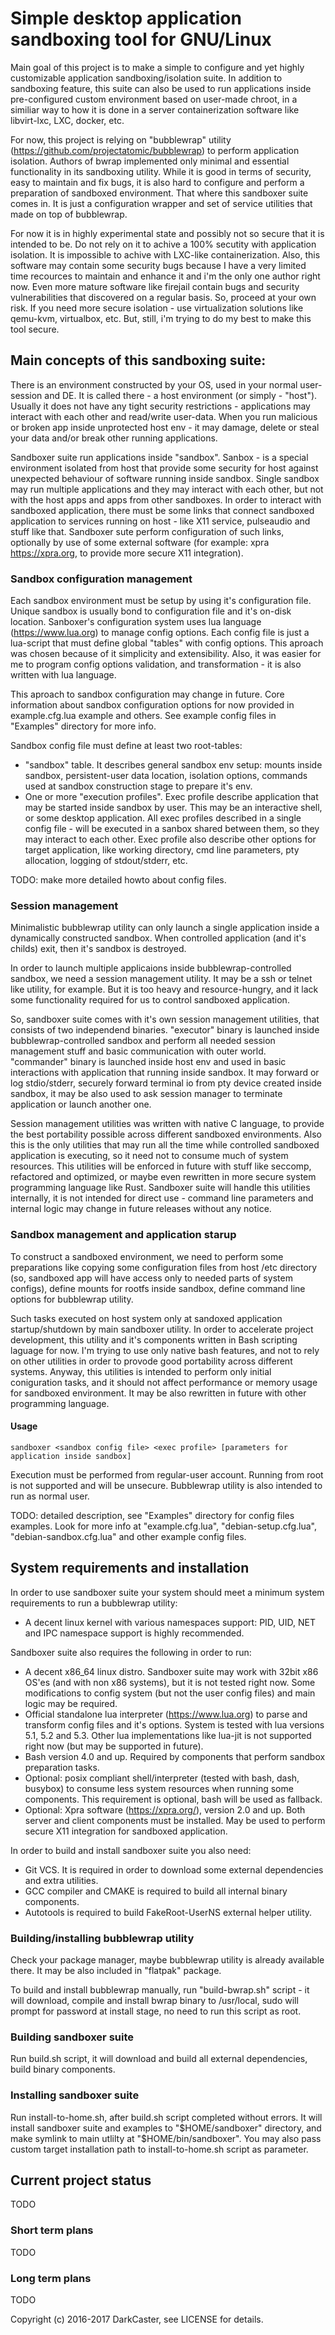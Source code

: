 # Simple desktop application sandboxing tool for GNU/Linux

Main goal of this project is to make a simple to configure and yet highly customizable application sandboxing/isolation suite.
In addition to sandboxing feature, this suite can also be used to run applications inside pre-configured custom environment based on user-made chroot, in a similiar way to how it is done in a server containerization software like libvirt-lxc, LXC, docker, etc.

For now, this project is relying on "bubblewrap" utility (<https://github.com/projectatomic/bubblewrap>) to perform application isolation.
Authors of bwrap implemented only minimal and essential functionality in its sandboxing utility. While it is good in terms of security, easy to maintain and fix bugs, it is also hard to configure and perform a preparation of sandboxed environment. That where this sandboxer suite comes in. It is just a configuration wrapper and set of service utilities that made on top of bubblewrap.

For now it is in highly experimental state and possibly not so secure that it is intended to be. Do not rely on it to achive a 100% secutity with application isolation. It is impossible to achive with LXC-like containerization. Also, this software may contain some security bugs because I have a very limited time recources to maintain and enhance it and i'm the only one author right now. Even more mature software like firejail contain bugs and security vulnerabilities that discovered on a regular basis. So, proceed at your own risk. If you need more secure isolation - use virtualization solutions like qemu-kvm, virtualbox, etc. But, still, i'm trying to do my best to make this tool secure.

## Main concepts of this sandboxing suite:

There is an environment constructed by your OS, used in your normal user-session and DE. It is called there - a host environment (or simply - "host"). Usually it does not have any tight security restrictions - applications may interact with each other and read/write user-data. When you run malicious or broken app inside unprotected host env - it may damage, delete or steal your data and/or break other running applications.

Sandboxer suite run applications inside "sandbox". Sanbox - is a special environment isolated from host that provide some security for host against unexpected behaviour of software running inside sandbox. Single sandbox may run multiple applications and they may interact with each other, but not with the host apps and apps from other sandboxes. In order to interact with sandboxed application, there must be some links that connect sandboxed application to services running on host - like X11 service, pulseaudio and stuff like that. Sandboxer sute perform configuration of such links, optionally by use of some external software (for example: xpra <https://xpra.org>, to provide more secure X11 integration).

### Sandbox configuration management

Each sandbox environment must be setup by using it's configuration file.
Unique sandbox is usually bond to configuration file and it's on-disk location.
Sanboxer's configuration system uses lua language (<https://www.lua.org>) to manage config options.
Each config file is just a lua-script that must define global "tables" with config options.
This aproach was chosen because of it simplicity and extensibility.
Also, it was easier for me to program config options validation, and transformation - it is also written with lua language.

This aproach to sandbox configuration may change in future.
Core information about sandbox configuration options for now provided in example.cfg.lua example and others.
See example config files in "Examples" directory for more info.

Sandbox config file must define at least two root-tables:
*   "sandbox" table. It describes general sandbox env setup: mounts inside sandbox, persistent-user data location, isolation options, commands used at sandbox construction stage to prepare it's env.
*   One or more "execution profiles". Exec profile describe application that may be started inside sandbox by user. This may be an interactive shell, or some desktop application. All exec profiles described in a single config file - will be executed in a sanbox shared between them, so they may interact to each other. Exec profile also describe other options for target application, like working directory, cmd line parameters, pty allocation, logging of stdout/stderr, etc.

TODO: make more detailed howto about config files.

### Session management

Minimalistic bubblewrap utility can only launch a single application inside a dynamically constructed sandbox.
When controlled application (and it's childs) exit, then it's sandbox is destroyed.

In order to launch multiple applicaions inside bubblewrap-controlled sandbox, we need a session management utility.
It may be a ssh or telnet like utility, for example.
But it is too heavy and resource-hungry, and it lack some functionality required for us to control sandboxed application.

So, sandboxer suite comes with it's own session management utilities, that consists of two independend binaries. "executor" binary is launched inside bubblewrap-controlled sandbox and perform all needed session management stuff and basic communication with outer world. "commander" binary is launched inside host env and used in basic interactions with application that running inside sandbox. It may forward or log stdio/stderr, securely forward terminal io from pty device created inside sandbox, it may be also used to ask session manager to terminate application or launch another one.

Session management utilities was written with native C language, to provide the best portability possible across different sandboxed environments. Also this is the only utilities that may run all the time while controlled sandboxed application is executing, so it need not to consume much of system resources. This utilities will be enforced in future with stuff like seccomp, refactored and optimized, or maybe even rewritten in more secure system programming language like Rust. Sandboxer suite will handle this utilities internally, it is not intended for direct use - command line parameters and internal logic may change in future releases without any notice.

### Sandbox management and application starup

To construct a sandboxed environment, we need to perform some preparations like copying some configuration files from host /etc directory (so, sandboxed app will have access only to needed parts of system configs), define mounts for rootfs inside sandbox, define command line options for bubblewrap utility.

Such tasks executed on host system only at sandoxed application startup/shutdown by main sandboxer utility.
In order to accelerate project development, this utility and it's components written in Bash scripting laguage for now. I'm trying to use only native bash features, and not to rely on other utilities in order to provode good portability across different systems. Anyway, this utilities is intended to perform only initial coniguration tasks, and it should not affect performance or memory usage for sandboxed environment. It may be also rewritten in future with other programming language.

#### Usage
```
sandboxer <sandbox config file> <exec profile> [parameters for application inside sandbox]
```
Execution must be performed from regular-user account. Running from root is not supported and will be unsecure. Bubblewrap utility is also intended to run as normal user.

TODO: detailed description, see "Examples" directory for config files examples. Look for more info at "example.cfg.lua", "debian-setup.cfg.lua", "debian-sandbox.cfg.lua" and other example config files.

## System requirements and installation

In order to use sandboxer suite your system should meet a minimum system requirements to run a bubblewrap utility:
*   A decent linux kernel with various namespaces support: PID, UID, NET and IPC namespace support is highly recommended.

Sandboxer suite also requires the following in order to run:
*   A decent x86_64 linux distro. Sandboxer suite may work with 32bit x86 OS'es (and with non x86 systems), but it is not tested right now.
    Some modifications to config system (but not the user config files) and main logic may be required.
*   Official standalone lua interpreter (<https://www.lua.org>) to parse and transform config files and it's options.
    System is tested with lua versions 5.1, 5.2 and 5.3. Other lua implementations like lua-jit is not supported right now (but may be supported in future).
*   Bash version 4.0 and up. Required by components that perform sandbox preparation tasks.
*   Optional: posix compliant shell/interpreter (tested with bash, dash, busybox) to consume less system resources when running some components.
    This requirement is optional, bash will be used as fallback.
*   Optional: Xpra software (<https://xpra.org/>), version 2.0 and up. Both server and client components must be installed.
    May be used to perform secure X11 integration for sandboxed application.

In order to build and install sandboxer suite you also need:
*   Git VCS. It is required in order to download some external dependencies and extra utilities.
*   GCC compiler and CMAKE is required to build all internal binary components.
*   Autotools is required to build FakeRoot-UserNS external helper utility.

### Building/installing bubblewrap utility

Check your package manager, maybe bubblewrap utility is already available there. It may be also included in "flatpak" package.

To build and install bubblewrap manually, run "build-bwrap.sh" script - it will download, compile and install bwrap binary to /usr/local, sudo will prompt for password at install stage, no need to run this script as root.

### Building sandboxer suite

Run build.sh script, it will download and build all external dependencies, build binary components.

### Installing sandboxer suite

Run install-to-home.sh, after build.sh script completed without errors. It will install sandboxer suite and examples to "$HOME/sandboxer" directory, and make symlink to main utlilty at "$HOME/bin/sandboxer". You may also pass custom target installation path to install-to-home.sh script as parameter.

## Current project status

TODO

### Short term plans

TODO

### Long term plans

TODO

Copyright (c) 2016-2017 DarkCaster, see LICENSE for details.
